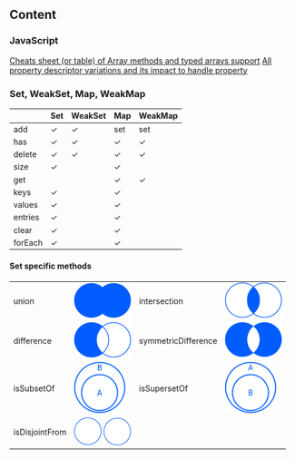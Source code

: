 ## Content

### JavaScript
[Cheats sheet (or table) of Array methods and typed arrays support](https://rekzi.github.io/web_experiments/arrays.html)
[All property descriptor variations and its impact to handle property](https://rekzi.github.io/web_experiments/descriptors.html)

### Set, WeakSet, Map, WeakMap

|           | Set  | WeakSet | Map      | WeakMap |
|-|-|-|-|-|
add         | ✓    | ✓         | set      | set
has         | ✓    | ✓         | ✓        | ✓
delete      | ✓    | ✓         | ✓        | ✓
size        | ✓    |           | ✓        |
get         |      |           | ✓        | ✓
keys        | ✓    |           | ✓        |
values      | ✓    |           | ✓        |
entries     | ✓    |           | ✓        |
clear       | ✓    |           | ✓        |
forEach     | ✓    |           | ✓        |

#### Set specific methods
|||||
|-|-|-|-|
| union             | <img width="100" src="images/union.svg"/>         | intersection          | <img width="100" src="images/intersection.svg"/> |
| difference        | <img width="100" src="images/difference.svg"/>    | symmetricDifference   | <img width="100" src="images/symmetricDifference.svg"/>
| isSubsetOf        | <img width="90" src="images/isSubsetOf.svg"/>     | isSupersetOf          | <img width="90" src="images/isSupersetOf.svg"/>
| isDisjointFrom    | <img width="100" src="images/isDisjointFrom.svg"/> |
